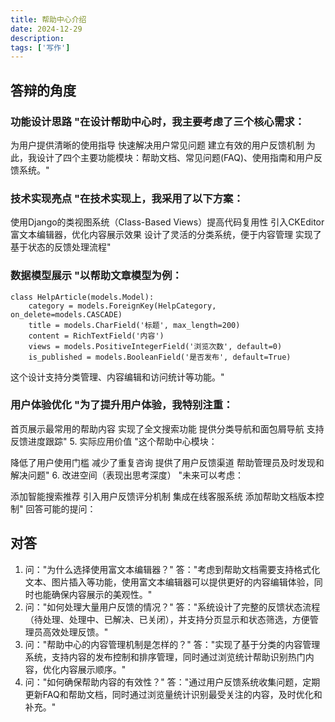 ```yaml
---
title: 帮助中心介绍
date: 2024-12-29
description: 
tags: ['写作']
---
```


## 答辩的角度

### 功能设计思路 "在设计帮助中心时，我主要考虑了三个核心需求：

为用户提供清晰的使用指导
快速解决用户常见问题
建立有效的用户反馈机制
为此，我设计了四个主要功能模块：帮助文档、常见问题(FAQ)、使用指南和用户反馈系统。"

### 技术实现亮点 "在技术实现上，我采用了以下方案：

使用Django的类视图系统（Class-Based Views）提高代码复用性
引入CKEditor富文本编辑器，优化内容展示效果
设计了灵活的分类系统，便于内容管理
实现了基于状态的反馈处理流程"

### 数据模型展示 "以帮助文章模型为例：
```
class HelpArticle(models.Model):
    category = models.ForeignKey(HelpCategory, on_delete=models.CASCADE)
    title = models.CharField('标题', max_length=200)
    content = RichTextField('内容')
    views = models.PositiveIntegerField('浏览次数', default=0)
    is_published = models.BooleanField('是否发布', default=True)
```
这个设计支持分类管理、内容编辑和访问统计等功能。"

### 用户体验优化 "为了提升用户体验，我特别注重：

首页展示最常用的帮助内容
实现了全文搜索功能
提供分类导航和面包屑导航
支持反馈进度跟踪"
5. 实际应用价值 "这个帮助中心模块：

降低了用户使用门槛
减少了重复咨询
提供了用户反馈渠道
帮助管理员及时发现和解决问题"
6. 改进空间（表现出思考深度） "未来可以考虑：

添加智能搜索推荐
引入用户反馈评分机制
集成在线客服系统
添加帮助文档版本控制"
回答可能的提问：

## 对答
1. 问："为什么选择使用富文本编辑器？" 答："考虑到帮助文档需要支持格式化文本、图片插入等功能，使用富文本编辑器可以提供更好的内容编辑体验，同时也能确保内容展示的美观性。"
2. 问："如何处理大量用户反馈的情况？" 答："系统设计了完整的反馈状态流程（待处理、处理中、已解决、已关闭），并支持分页显示和状态筛选，方便管理员高效处理反馈。"
3. 问："帮助中心的内容管理机制是怎样的？" 答："实现了基于分类的内容管理系统，支持内容的发布控制和排序管理，同时通过浏览统计帮助识别热门内容，优化内容展示顺序。"
4. 问："如何确保帮助内容的有效性？" 答："通过用户反馈系统收集问题，定期更新FAQ和帮助文档，同时通过浏览量统计识别最受关注的内容，及时优化和补充。"

